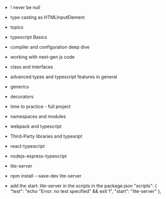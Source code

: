 - !
never be null

- type casting
as HTMLInputElement

- topics
- typescript Basics
- compiler and configuration deep dive
- working with next-gen js code
- class and interfaces
- advanced types and typescript features in general
- generics
- decorators
- time to practice - full project
- namespaces and modules
- webpack and typescript
- Third-Party libraries and typesript
- react-typescript
- nodejs-express-typescript

- lite-server
- npm install --save-dev lite-server
- add the start: lite-server in the scripts in the package.json
 "scripts": {
    "test": "echo \"Error: no test specified\" && exit 1",
    "start": "lite-server"
  },


